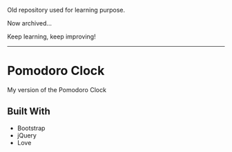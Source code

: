 Old repository used for learning purpose.

Now archived...

Keep learning, keep improving!

------------------------------
# Pomodoro Clock

 My version of the Pomodoro Clock

 ## Built With

 * Bootstrap
 * jQuery
 * Love

